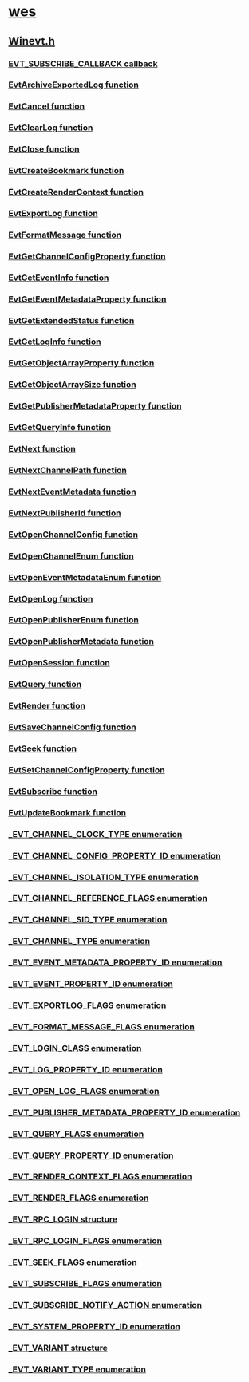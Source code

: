 # [wes](index.md)
## [Winevt.h](../winevt/index.md)
### [EVT_SUBSCRIBE_CALLBACK callback](../winevt/nc-winevt-evt_subscribe_callback.md)
### [EvtArchiveExportedLog function](../winevt/nf-winevt-evtarchiveexportedlog.md)
### [EvtCancel function](../winevt/nf-winevt-evtcancel.md)
### [EvtClearLog function](../winevt/nf-winevt-evtclearlog.md)
### [EvtClose function](../winevt/nf-winevt-evtclose.md)
### [EvtCreateBookmark function](../winevt/nf-winevt-evtcreatebookmark.md)
### [EvtCreateRenderContext function](../winevt/nf-winevt-evtcreaterendercontext.md)
### [EvtExportLog function](../winevt/nf-winevt-evtexportlog.md)
### [EvtFormatMessage function](../winevt/nf-winevt-evtformatmessage.md)
### [EvtGetChannelConfigProperty function](../winevt/nf-winevt-evtgetchannelconfigproperty.md)
### [EvtGetEventInfo function](../winevt/nf-winevt-evtgeteventinfo.md)
### [EvtGetEventMetadataProperty function](../winevt/nf-winevt-evtgeteventmetadataproperty.md)
### [EvtGetExtendedStatus function](../winevt/nf-winevt-evtgetextendedstatus.md)
### [EvtGetLogInfo function](../winevt/nf-winevt-evtgetloginfo.md)
### [EvtGetObjectArrayProperty function](../winevt/nf-winevt-evtgetobjectarrayproperty.md)
### [EvtGetObjectArraySize function](../winevt/nf-winevt-evtgetobjectarraysize.md)
### [EvtGetPublisherMetadataProperty function](../winevt/nf-winevt-evtgetpublishermetadataproperty.md)
### [EvtGetQueryInfo function](../winevt/nf-winevt-evtgetqueryinfo.md)
### [EvtNext function](../winevt/nf-winevt-evtnext.md)
### [EvtNextChannelPath function](../winevt/nf-winevt-evtnextchannelpath.md)
### [EvtNextEventMetadata function](../winevt/nf-winevt-evtnexteventmetadata.md)
### [EvtNextPublisherId function](../winevt/nf-winevt-evtnextpublisherid.md)
### [EvtOpenChannelConfig function](../winevt/nf-winevt-evtopenchannelconfig.md)
### [EvtOpenChannelEnum function](../winevt/nf-winevt-evtopenchannelenum.md)
### [EvtOpenEventMetadataEnum function](../winevt/nf-winevt-evtopeneventmetadataenum.md)
### [EvtOpenLog function](../winevt/nf-winevt-evtopenlog.md)
### [EvtOpenPublisherEnum function](../winevt/nf-winevt-evtopenpublisherenum.md)
### [EvtOpenPublisherMetadata function](../winevt/nf-winevt-evtopenpublishermetadata.md)
### [EvtOpenSession function](../winevt/nf-winevt-evtopensession.md)
### [EvtQuery function](../winevt/nf-winevt-evtquery.md)
### [EvtRender function](../winevt/nf-winevt-evtrender.md)
### [EvtSaveChannelConfig function](../winevt/nf-winevt-evtsavechannelconfig.md)
### [EvtSeek function](../winevt/nf-winevt-evtseek.md)
### [EvtSetChannelConfigProperty function](../winevt/nf-winevt-evtsetchannelconfigproperty.md)
### [EvtSubscribe function](../winevt/nf-winevt-evtsubscribe.md)
### [EvtUpdateBookmark function](../winevt/nf-winevt-evtupdatebookmark.md)
### [_EVT_CHANNEL_CLOCK_TYPE enumeration](../winevt/ne-winevt-_evt_channel_clock_type.md)
### [_EVT_CHANNEL_CONFIG_PROPERTY_ID enumeration](../winevt/ne-winevt-_evt_channel_config_property_id.md)
### [_EVT_CHANNEL_ISOLATION_TYPE enumeration](../winevt/ne-winevt-_evt_channel_isolation_type.md)
### [_EVT_CHANNEL_REFERENCE_FLAGS enumeration](../winevt/ne-winevt-_evt_channel_reference_flags.md)
### [_EVT_CHANNEL_SID_TYPE enumeration](../winevt/ne-winevt-_evt_channel_sid_type.md)
### [_EVT_CHANNEL_TYPE enumeration](../winevt/ne-winevt-_evt_channel_type.md)
### [_EVT_EVENT_METADATA_PROPERTY_ID enumeration](../winevt/ne-winevt-_evt_event_metadata_property_id.md)
### [_EVT_EVENT_PROPERTY_ID enumeration](../winevt/ne-winevt-_evt_event_property_id.md)
### [_EVT_EXPORTLOG_FLAGS enumeration](../winevt/ne-winevt-_evt_exportlog_flags.md)
### [_EVT_FORMAT_MESSAGE_FLAGS enumeration](../winevt/ne-winevt-_evt_format_message_flags.md)
### [_EVT_LOGIN_CLASS enumeration](../winevt/ne-winevt-_evt_login_class.md)
### [_EVT_LOG_PROPERTY_ID enumeration](../winevt/ne-winevt-_evt_log_property_id.md)
### [_EVT_OPEN_LOG_FLAGS enumeration](../winevt/ne-winevt-_evt_open_log_flags.md)
### [_EVT_PUBLISHER_METADATA_PROPERTY_ID enumeration](../winevt/ne-winevt-_evt_publisher_metadata_property_id.md)
### [_EVT_QUERY_FLAGS enumeration](../winevt/ne-winevt-_evt_query_flags.md)
### [_EVT_QUERY_PROPERTY_ID enumeration](../winevt/ne-winevt-_evt_query_property_id.md)
### [_EVT_RENDER_CONTEXT_FLAGS enumeration](../winevt/ne-winevt-_evt_render_context_flags.md)
### [_EVT_RENDER_FLAGS enumeration](../winevt/ne-winevt-_evt_render_flags.md)
### [_EVT_RPC_LOGIN structure](../winevt/ns-winevt-_evt_rpc_login.md)
### [_EVT_RPC_LOGIN_FLAGS enumeration](../winevt/ne-winevt-_evt_rpc_login_flags.md)
### [_EVT_SEEK_FLAGS enumeration](../winevt/ne-winevt-_evt_seek_flags.md)
### [_EVT_SUBSCRIBE_FLAGS enumeration](../winevt/ne-winevt-_evt_subscribe_flags.md)
### [_EVT_SUBSCRIBE_NOTIFY_ACTION enumeration](../winevt/ne-winevt-_evt_subscribe_notify_action.md)
### [_EVT_SYSTEM_PROPERTY_ID enumeration](../winevt/ne-winevt-_evt_system_property_id.md)
### [_EVT_VARIANT structure](../winevt/ns-winevt-_evt_variant.md)
### [_EVT_VARIANT_TYPE enumeration](../winevt/ne-winevt-_evt_variant_type.md)
